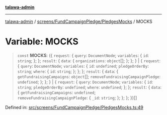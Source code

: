 [**talawa-admin**](../../../../README.md)

***

[talawa-admin](../../../../modules.md) / [screens/FundCampaignPledge/PledgesMocks](../README.md) / MOCKS

# Variable: MOCKS

> `const` **MOCKS**: (\{ `request`: \{ `query`: `DocumentNode`; `variables`: \{ `id`: `string`; \}; \}; `result`: \{ `data`: \{ `organizations`: `object`[]; \}; \}; \} \| \{ `request`: \{ `query`: `DocumentNode`; `variables`: \{ `id`: `undefined`; `pledgeOrderBy`: `string`; `where`: \{ `id`: `string`; \}; \}; \}; `result`: \{ `data`: \{ `getFundraisingCampaigns`: `object`[]; `removeFundraisingCampaignPledge`: `undefined`; \}; \}; \} \| \{ `request`: \{ `query`: `DocumentNode`; `variables`: \{ `id`: `string`; `pledgeOrderBy`: `undefined`; `where`: `undefined`; \}; \}; `result`: \{ `data`: \{ `getFundraisingCampaigns`: `undefined`; `removeFundraisingCampaignPledge`: \{ `_id`: `string`; \}; \}; \}; \})[]

Defined in: [src/screens/FundCampaignPledge/PledgesMocks.ts:49](https://github.com/bint-Eve/talawa-admin/blob/e05e1a03180dbbfc7ba850102958ea6b6cd4b01e/src/screens/FundCampaignPledge/PledgesMocks.ts#L49)

